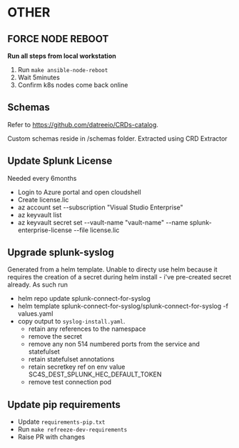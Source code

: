 # OTHER

## FORCE NODE REBOOT
**Run all steps from local workstation**

1. Run `make ansible-node-reboot`
2. Wait 5minutes
3. Confirm k8s nodes come back online

## Schemas

Refer to https://github.com/datreeio/CRDs-catalog.

Custom schemas reside in /schemas folder. Extracted using CRD Extractor

## Update Splunk License

Needed every 6months

* Login to Azure portal and open cloudshell
* Create license.lic
* az account set --subscription "Visual Studio Enterprise"
* az keyvault list
* az keyvault secret set --vault-name "vault-name" --name splunk-enterprise-license --file license.lic

## Upgrade splunk-syslog

Generated from a helm template. Unable to directy use helm because it requires the creation of a secret during helm install - i've pre-created secret already. As such run
* helm repo update splunk-connect-for-syslog
* helm template splunk-connect-for-syslog/splunk-connect-for-syslog -f values.yaml
* copy output to `syslog-install.yaml`.
  * retain any references to the namespace
  * remove the secret
  * remove any non 514 numbered ports from the service and statefulset
  * retain statefulset annotations
  * retain secretkey ref on env value SC4S_DEST_SPLUNK_HEC_DEFAULT_TOKEN
  * remove test connection pod

## Update pip requirements

* Update `requirements-pip.txt`
* Run `make refreeze-dev-requirements`
* Raise PR with changes
